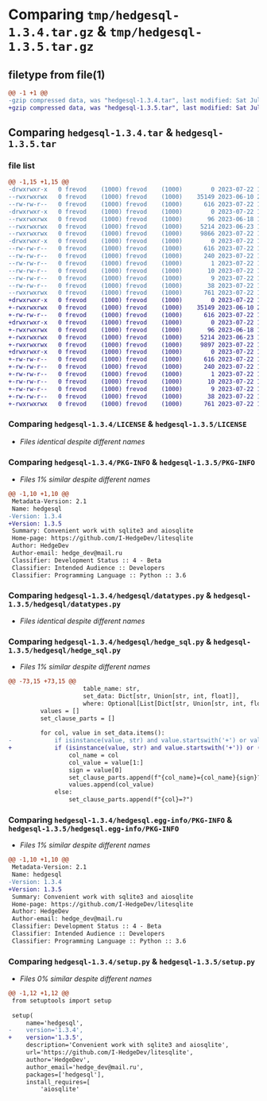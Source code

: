# Comparing `tmp/hedgesql-1.3.4.tar.gz` & `tmp/hedgesql-1.3.5.tar.gz`

## filetype from file(1)

```diff
@@ -1 +1 @@
-gzip compressed data, was "hedgesql-1.3.4.tar", last modified: Sat Jul 22 18:48:57 2023, max compression
+gzip compressed data, was "hedgesql-1.3.5.tar", last modified: Sat Jul 22 18:59:28 2023, max compression
```

## Comparing `hedgesql-1.3.4.tar` & `hedgesql-1.3.5.tar`

### file list

```diff
@@ -1,15 +1,15 @@
-drwxrwxr-x   0 frevod    (1000) frevod    (1000)        0 2023-07-22 18:48:57.212082 hedgesql-1.3.4/
--rwxrwxrwx   0 frevod    (1000) frevod    (1000)    35149 2023-06-10 20:40:52.000000 hedgesql-1.3.4/LICENSE
--rw-rw-r--   0 frevod    (1000) frevod    (1000)      616 2023-07-22 18:48:57.212082 hedgesql-1.3.4/PKG-INFO
-drwxrwxr-x   0 frevod    (1000) frevod    (1000)        0 2023-07-22 18:48:57.208081 hedgesql-1.3.4/hedgesql/
--rwxrwxrwx   0 frevod    (1000) frevod    (1000)       96 2023-06-18 17:46:31.000000 hedgesql-1.3.4/hedgesql/__init__.py
--rwxrwxrwx   0 frevod    (1000) frevod    (1000)     5214 2023-06-23 17:25:05.000000 hedgesql-1.3.4/hedgesql/datatypes.py
--rwxrwxrwx   0 frevod    (1000) frevod    (1000)     9866 2023-07-22 18:48:48.000000 hedgesql-1.3.4/hedgesql/hedge_sql.py
-drwxrwxr-x   0 frevod    (1000) frevod    (1000)        0 2023-07-22 18:48:57.212082 hedgesql-1.3.4/hedgesql.egg-info/
--rw-rw-r--   0 frevod    (1000) frevod    (1000)      616 2023-07-22 18:48:56.000000 hedgesql-1.3.4/hedgesql.egg-info/PKG-INFO
--rw-rw-r--   0 frevod    (1000) frevod    (1000)      240 2023-07-22 18:48:56.000000 hedgesql-1.3.4/hedgesql.egg-info/SOURCES.txt
--rw-rw-r--   0 frevod    (1000) frevod    (1000)        1 2023-07-22 18:48:56.000000 hedgesql-1.3.4/hedgesql.egg-info/dependency_links.txt
--rw-rw-r--   0 frevod    (1000) frevod    (1000)       10 2023-07-22 18:48:56.000000 hedgesql-1.3.4/hedgesql.egg-info/requires.txt
--rw-rw-r--   0 frevod    (1000) frevod    (1000)        9 2023-07-22 18:48:56.000000 hedgesql-1.3.4/hedgesql.egg-info/top_level.txt
--rw-rw-r--   0 frevod    (1000) frevod    (1000)       38 2023-07-22 18:48:57.212082 hedgesql-1.3.4/setup.cfg
--rwxrwxrwx   0 frevod    (1000) frevod    (1000)      761 2023-07-22 18:48:48.000000 hedgesql-1.3.4/setup.py
+drwxrwxr-x   0 frevod    (1000) frevod    (1000)        0 2023-07-22 18:59:28.912461 hedgesql-1.3.5/
+-rwxrwxrwx   0 frevod    (1000) frevod    (1000)    35149 2023-06-10 20:40:52.000000 hedgesql-1.3.5/LICENSE
+-rw-rw-r--   0 frevod    (1000) frevod    (1000)      616 2023-07-22 18:59:28.908461 hedgesql-1.3.5/PKG-INFO
+drwxrwxr-x   0 frevod    (1000) frevod    (1000)        0 2023-07-22 18:59:28.908461 hedgesql-1.3.5/hedgesql/
+-rwxrwxrwx   0 frevod    (1000) frevod    (1000)       96 2023-06-18 17:46:31.000000 hedgesql-1.3.5/hedgesql/__init__.py
+-rwxrwxrwx   0 frevod    (1000) frevod    (1000)     5214 2023-06-23 17:25:05.000000 hedgesql-1.3.5/hedgesql/datatypes.py
+-rwxrwxrwx   0 frevod    (1000) frevod    (1000)     9897 2023-07-22 18:59:17.000000 hedgesql-1.3.5/hedgesql/hedge_sql.py
+drwxrwxr-x   0 frevod    (1000) frevod    (1000)        0 2023-07-22 18:59:28.908461 hedgesql-1.3.5/hedgesql.egg-info/
+-rw-rw-r--   0 frevod    (1000) frevod    (1000)      616 2023-07-22 18:59:28.000000 hedgesql-1.3.5/hedgesql.egg-info/PKG-INFO
+-rw-rw-r--   0 frevod    (1000) frevod    (1000)      240 2023-07-22 18:59:28.000000 hedgesql-1.3.5/hedgesql.egg-info/SOURCES.txt
+-rw-rw-r--   0 frevod    (1000) frevod    (1000)        1 2023-07-22 18:59:28.000000 hedgesql-1.3.5/hedgesql.egg-info/dependency_links.txt
+-rw-rw-r--   0 frevod    (1000) frevod    (1000)       10 2023-07-22 18:59:28.000000 hedgesql-1.3.5/hedgesql.egg-info/requires.txt
+-rw-rw-r--   0 frevod    (1000) frevod    (1000)        9 2023-07-22 18:59:28.000000 hedgesql-1.3.5/hedgesql.egg-info/top_level.txt
+-rw-rw-r--   0 frevod    (1000) frevod    (1000)       38 2023-07-22 18:59:28.912461 hedgesql-1.3.5/setup.cfg
+-rwxrwxrwx   0 frevod    (1000) frevod    (1000)      761 2023-07-22 18:59:17.000000 hedgesql-1.3.5/setup.py
```

### Comparing `hedgesql-1.3.4/LICENSE` & `hedgesql-1.3.5/LICENSE`

 * *Files identical despite different names*

### Comparing `hedgesql-1.3.4/PKG-INFO` & `hedgesql-1.3.5/PKG-INFO`

 * *Files 1% similar despite different names*

```diff
@@ -1,10 +1,10 @@
 Metadata-Version: 2.1
 Name: hedgesql
-Version: 1.3.4
+Version: 1.3.5
 Summary: Convenient work with sqlite3 and aiosqlite
 Home-page: https://github.com/I-HedgeDev/litesqlite
 Author: HedgeDev
 Author-email: hedge_dev@mail.ru
 Classifier: Development Status :: 4 - Beta
 Classifier: Intended Audience :: Developers
 Classifier: Programming Language :: Python :: 3.6
```

### Comparing `hedgesql-1.3.4/hedgesql/datatypes.py` & `hedgesql-1.3.5/hedgesql/datatypes.py`

 * *Files identical despite different names*

### Comparing `hedgesql-1.3.4/hedgesql/hedge_sql.py` & `hedgesql-1.3.5/hedgesql/hedge_sql.py`

 * *Files 1% similar despite different names*

```diff
@@ -73,15 +73,15 @@
                     table_name: str,
                     set_data: Dict[str, Union[str, int, float]],
                     where: Optional[List[Dict[str, Union[str, int, float]]]] = None) -> None:
         values = []
         set_clause_parts = []
 
         for col, value in set_data.items():
-            if isinstance(value, str) and value.startswith('+') or value.startswith('-'):
+            if (isinstance(value, str) and value.startswith('+')) or (isinstance(value, str) and value.startswith('-')):
                 col_name = col
                 col_value = value[1:]
                 sign = value[0]
                 set_clause_parts.append(f"{col_name}={col_name}{sign}?")
                 values.append(col_value)
             else:
                 set_clause_parts.append(f"{col}=?")
```

### Comparing `hedgesql-1.3.4/hedgesql.egg-info/PKG-INFO` & `hedgesql-1.3.5/hedgesql.egg-info/PKG-INFO`

 * *Files 1% similar despite different names*

```diff
@@ -1,10 +1,10 @@
 Metadata-Version: 2.1
 Name: hedgesql
-Version: 1.3.4
+Version: 1.3.5
 Summary: Convenient work with sqlite3 and aiosqlite
 Home-page: https://github.com/I-HedgeDev/litesqlite
 Author: HedgeDev
 Author-email: hedge_dev@mail.ru
 Classifier: Development Status :: 4 - Beta
 Classifier: Intended Audience :: Developers
 Classifier: Programming Language :: Python :: 3.6
```

### Comparing `hedgesql-1.3.4/setup.py` & `hedgesql-1.3.5/setup.py`

 * *Files 0% similar despite different names*

```diff
@@ -1,12 +1,12 @@
 from setuptools import setup
 
 setup(
     name='hedgesql',
-    version='1.3.4',
+    version='1.3.5',
     description='Convenient work with sqlite3 and aiosqlite',
     url='https://github.com/I-HedgeDev/litesqlite',
     author='HedgeDev',
     author_email='hedge_dev@mail.ru',
     packages=['hedgesql'],
     install_requires=[
         'aiosqlite'
```

